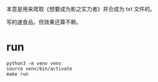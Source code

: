本意是用来爬取《想要成为影之实力者》并合成为 txt 文件的。

写的速食品，但效果还算不赖。

# run
```
python3 -m venv venv
source venv/bin/activate
make run
```
